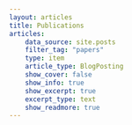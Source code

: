 ```yaml
---
layout: articles
title: Publications
articles:
    data_source: site.posts
    filter_tag: "papers"
    type: item
    article_type: BlogPosting
    show_cover: false
    show_info: true
    show_excerpt: true
    excerpt_type: text
    show_readmore: true
---
```


